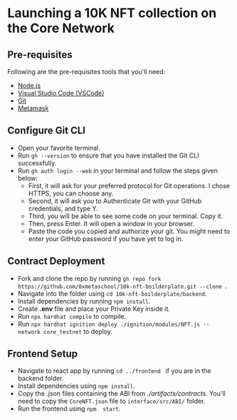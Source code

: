 # Launching a 10K NFT collection on the Core Network

## Pre-requisites
Following are the pre-requisites tools that you'll need: 
- [Node.js](https://nodejs.org/) 
- [Visual Studio Code (VSCode)](https://visualstudio.microsoft.com/) 
- [Git](https://git-scm.com/)
- [Metamask](https://metamask.io/)

## Configure Git CLI
- Open your favorite terminal.
- Run `gh --version` to ensure that you have installed the Git CLI successfully.
- Run `gh auth login --web` in your terminal and follow the steps given below:
  - First, it will ask for your preferred protocol for Git operations. I chose HTTPS, you can choose any.
  - Second, it will ask you to Authenticate Git with your GitHub credentials, and type Y.
  - Third, you will be able to see some code on your terminal. Copy it.
  - Then, press Enter. It will open a window in your browser.
  - Paste the code you copied and authorize your git. You might need to enter your GitHub password if you have yet to log in.

## Contract Deployment

- Fork and clone the repo by running `gh repo fork https://github.com/0xmetaschool/10k-nft-boilderplate.git --clone `.
- Navigate into the folder using `cd 10k-nft-boilderplate/backend`.
- Install dependencies by running `npm install`.
- Create **.env** file and place your Private Key inside it.
- Run `npx hardhat compile` to compile.
- Run `npx hardhat ignition deploy ./ignition/modules/NFT.js --network core_testnet` to deploy.

## Frontend Setup

- Navigate to react app by running `cd ../frontend ` if you are in the backend folder.
- Install dependencies using `npm install`.
- Copy the .json files containing the ABI from _./artifacts/contracts_. You'll need to copy the `CoreNFT.json` file to `interface/src/ABI/` folder.
- Run the frontend using `npm  start`.
